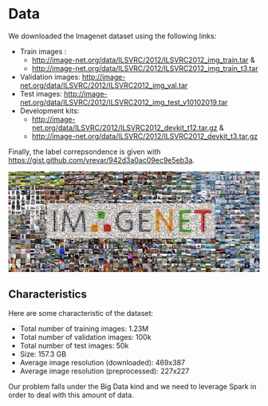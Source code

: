 # Data

We downloaded the Imagenet dataset using the following links:

- Train images :  
     - http://image-net.org/data/ILSVRC/2012/ILSVRC2012_img_train.tar & 
     - http://image-net.org/data/ILSVRC/2012/ILSVRC2012_img_train_t3.tar 
- Validation images: http://image-net.org/data/ILSVRC/2012/ILSVRC2012_img_val.tar 
- Test images: http://image-net.org/data/ILSVRC/2012/ILSVRC2012_img_test_v10102019.tar  
- Development kits: 
     - http://image-net.org/data/ILSVRC/2012/ILSVRC2012_devkit_t12.tar.gz & 
     - http://image-net.org/data/ILSVRC/2012/ILSVRC2012_devkit_t3.tar.gz 

Finally, the label correpsondence is given with https://gist.github.com/yrevar/942d3a0ac09ec9e5eb3a.

![](Imagenet.jpg)

## Characteristics

Here are some characteristic of the dataset:
- Total number of training images: 1.23M  
- Total number of validation images: 100k
- Total number of test images: 50k
- Size: 157.3 GB
- Average image resolution (downloaded): 469x387 
- Average image resolution (preprocessed): 227x227

Our problem falls under the Big Data kind and we need to leverage Spark in order to deal with this amount of data.

